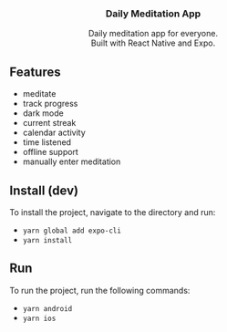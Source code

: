 <h3 align="center">
  Daily Meditation App
</h3>
<p align="center">
  Daily meditation app for everyone. <br />Built with React Native and Expo.
</p>

## Features

- meditate
- track progress
- dark mode
- current streak
- calendar activity
- time listened
- offline support
- manually enter meditation

## Install (dev)

To install the project, navigate to the directory and run:

- `yarn global add expo-cli`
- `yarn install`

## Run

To run the project, run the following commands:

- `yarn android`
- `yarn ios`
